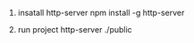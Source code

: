 1. insatall http-server 
    npm install -g http-server 

2. run project 
    http-server ./public


